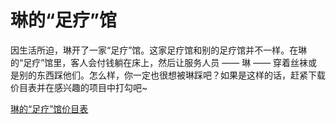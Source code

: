 # 琳的“足疗”馆
因生活所迫，琳开了一家“足疗”馆。这家足疗馆和别的足疗馆并不一样。在琳的“足疗”馆里，客人会付钱躺在床上，然后让服务人员 —— 琳 —— 穿着丝袜或是别的东西踩他们。怎么样，你一定也很想被琳踩吧？如果是这样的话，赶紧下载价目表并在感兴趣的项目中打勾吧~

[琳的“足疗”馆价目表](./琳的“足疗”馆价目表.pdf)
